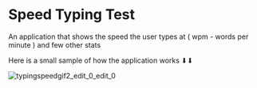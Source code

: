 # Speed Typing Test
An application that shows the speed the user types at ( wpm - words per minute ) and few other stats

Here is a small sample of how the application works ⬇⬇

![typingspeedgif2_edit_0_edit_0](https://user-images.githubusercontent.com/84503360/137750793-ff0ddf8e-ea09-4080-9dea-061926d99d72.gif)
